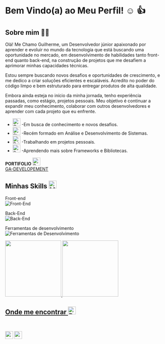 # Bem Vindo(a) ao Meu Perfil! :relaxed: :+1:
  
        
<!-- Sobre mim -->
## Sobre mim :man_technologist:

<p>Olá! Me Chamo Guilherme, um Desenvolvedor júnior apaixonado por aprender e evoluir no mundo da tecnologia que está buscando uma oportunidade no mercado, em desenvolvimento de habilidades tanto front-end quanto back-end, na construção de projetos que me desafiem a aprimorar minhas capacidades técnicas.
</p>
<p>Estou sempre buscando novos desafios e oportunidades de crescimento, e me dedico a criar soluções eficientes e escaláveis. Acredito no poder do código limpo e bem estruturado para entregar produtos de alta qualidade.</p>
<p> Embora ainda esteja no início da minha jornada, tenho experiência passadas, como estágio, projetos pessoais. Meu objetivo é continuar a expandir meu conhecimento, colaborar com outros desenvolvedores e aprender com cada projeto que eu enfrente.</p>

- <img src="https://raw.githubusercontent.com/Tarikul-Islam-Anik/Animated-Fluent-Emojis/master/Emojis/Objects/Open%20Book.png" alt="Open Book" width="25" height="25" /> -Em busca de conhecimento e novos desafios.
- <img src="https://raw.githubusercontent.com/Tarikul-Islam-Anik/Animated-Fluent-Emojis/master/Emojis/People%20with%20professions/Student%20Light%20Skin%20Tone.png" alt="Student Light Skin Tone" width="25" height="25" /> -Recém formado em Análise e Desenvolvimento de Sistemas.
- <img src="https://raw.githubusercontent.com/Tarikul-Islam-Anik/Animated-Fluent-Emojis/master/Emojis/Objects/Briefcase.png" alt="Briefcase" width="25" height="25" /> -Trabalhando em projetos pessoais.
- <img src="https://raw.githubusercontent.com/Tarikul-Islam-Anik/Animated-Fluent-Emojis/master/Emojis/Animals/Seedling.png" alt="Seedling" width="25" height="25" /> -Aprendendo mais sobre Frameworks e Bibliotecas.

**PORTIFOLIO** <img src="https://raw.githubusercontent.com/Tarikul-Islam-Anik/Animated-Fluent-Emojis/master/Emojis/Hand%20gestures/Backhand%20Index%20Pointing%20Down%20Medium%20Skin%20Tone.png" alt="Backhand Index Pointing Down Medium Skin Tone" width="25" height="25"/>
 <br/>
 [GA-DEVELOPEMENT](https://dev-abreeu.vercel.app/)

## Minhas Skills  <img src="https://raw.githubusercontent.com/Tarikul-Islam-Anik/Animated-Fluent-Emojis/master/Emojis/Activities/Magic%20Wand.png" alt="Magic Wand" width="25" height="25" />
<!-- Front-End -->
Front-end
<br>
<img src="https://skillicons.dev/icons?i=html,css,sass,bootstrap,tailwind,js,typescript,react,next" alt="Front-End" />
<br>

<!-- Back-End -->
Back-End
<br>
<img src="https://skillicons.dev/icons?i=nodejs,postgres" alt="Back-End" />

<!-- Ferramentas de desenvolvimento -->
Ferramentas de desenvolvimento
<br>
<img src="https://skillicons.dev/icons?i=vscode" alt="Ferramentas de Desenvolvimento" />


<!-- Github Status -->
<div>
  <a href="https://github.com/Abreeu">
  <img height="180em" src="https://github-readme-stats.vercel.app/api?username=Abreeu&show_icons=true&theme=tokyonight&include_all_commits=true&count_private=true"/>
  <img height="180em" src="https://github-readme-stats.vercel.app/api/top-langs/?username=Abreeu&layout=compact&langs_count=6&theme=tokyonight"/>
</div>


 <!-- Contato -->
 <div> 
 <h2>Onde me encontrar <img src="https://raw.githubusercontent.com/Tarikul-Islam-Anik/Animated-Fluent-Emojis/master/Emojis/Activities/Bullseye.png" alt="Bullseye" width="25" height="25" /></h2>
    <br/>
    
  <a href = "mailto:gulherme95abreu@gmail.com"><img src="https://img.shields.io/badge/Gmail-D14836?style=for-the-badge&logo=gmail&logoColor=white"  style="height: 25px" target="_blank"></a>
  <a href="https://www.linkedin.com/in/abreeu" target="_blank"><img src="https://img.shields.io/badge/LinkedIn-0077B5?style=for-the-badge&logo=linkedin&logoColor=white" style="height: 25px;" target="_blank"></a>
    
</div>
